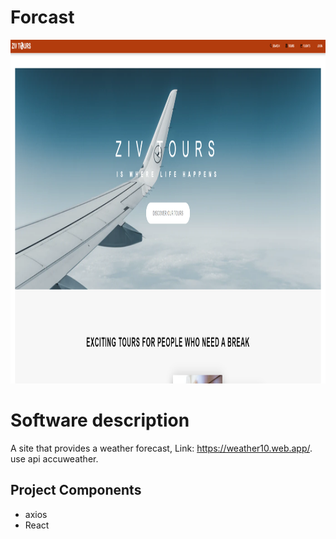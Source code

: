 
 # Forcast
 <p ><img src="https://github.com/nissim490/zivTours_Front/blob/main/images/home.ico" height="550" width="700" /></p>
 

# Software description 
A site that provides a weather forecast, Link: https://weather10.web.app/. 
use api accuweather.
## Project Components  
* axios   
* React

